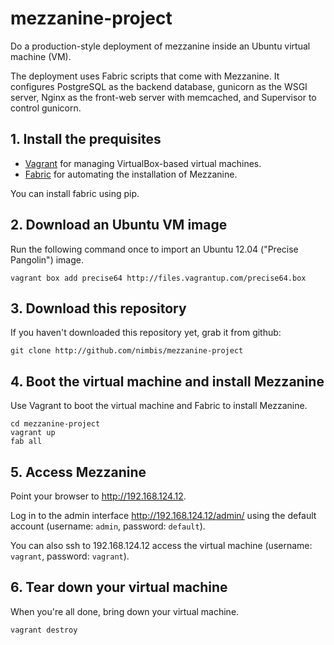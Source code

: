 # mezzanine-project

Do a production-style deployment of mezzanine inside an Ubuntu virtual machine (VM).

The deployment uses Fabric scripts that come with Mezzanine. It configures PostgreSQL as the backend database, gunicorn as the WSGI server, Nginx as the front-web server with memcached, and Supervisor to control gunicorn.

## 1. Install the prequisites

 * [Vagrant](http://vagrantup.com) for managing VirtualBox-based virtual machines.
 * [Fabric](http://docs.fabfile.org) for automating the installation of Mezzanine.

 You can install fabric using pip.

## 2. Download an Ubuntu VM image

Run the following command once to import an Ubuntu 12.04 ("Precise Pangolin") image.

    vagrant box add precise64 http://files.vagrantup.com/precise64.box

## 3. Download this repository

If you haven't downloaded this repository yet, grab it from github:

    git clone http://github.com/nimbis/mezzanine-project

##  4. Boot the virtual machine and install Mezzanine

Use Vagrant to boot the virtual machine and Fabric to install Mezzanine.

    cd mezzanine-project
    vagrant up
    fab all


## 5. Access Mezzanine

Point your browser to <http://192.168.124.12>.

Log in to the admin interface <http://192.168.124.12/admin/> using the default account (username: `admin`, password: `default`).

You can also ssh to 192.168.124.12 access the virtual machine (username: `vagrant`, password: `vagrant`).


## 6. Tear down your virtual machine

When you're all done, bring down your virtual machine.

    vagrant destroy